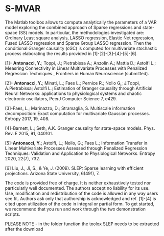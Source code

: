# S-MVAR
The Matlab toolbox allows to compute analytically the parameters of a VAR model exploring the combined approach of Sparse regressions and state-space (SS) models. In particular, the methodologies investigated are: Ordinary Least square analysis, LASSO regression, Elastic Net regression, Fused LASSO regression and Sparse Group LASSO regression. Then the conditional Granger causality (cGC) is computed for multivariate stochastic process elaborating the results provided in [1]-[2]-[3]-[4]-[5]-[6].

[1]- **Antonacci, Y.**; Toppi, J.; Pietrabissa A.; Anzolin A.; Mattia D.; Astolfi L.; Measring Connectivity in Linear Multivariate Processes with Penalized Regression Techniques , Frontiers in Human Neuroscience (submitted).

[2]- **Antonacci, Y.**; Minati, L.; Faes L.; Pernice R.; Nollo G,; J.Toppi, A.Pietrabissa; Astolfi L.; Estimation of Granger causality through Artificial Neural Networks: applications to physiological systems and chaotic electronic oscillators, PeerJ Computer Science 7, e429.

[3]-Faes, L.; Marinazzo, D.; Stramaglia, S. Multiscale information decomposition: Exact computation for multivariate Gaussian processes. Entropy 2017, 19, 408.

[4]-Barnett, L.; Seth, A.K. Granger causality for state-space models. Phys. Rev. E 2015, 91, 040101.

[5]-**Antonacci, Y.**; Astolfi, L.; Nollo, G.; Faes L.; Information Transfer in Linear Multivariate Processes Assessed through Penalized Regression Techniques: Validation and Application to Physiological Networks. Entropy 2020, 22(7), 732.

[6] Liu, J., Ji, S., \& Ye, J. (2009). SLEP: Sparse learning with efficient projections. Arizona State University, 6(491), 7. 


The code is provided free of charge. It is neither exhaustively tested nor particularly well documented. The authors accept no liability for its use. Use, modification and redistribution of the code is allowed in any way users see fit. Authors ask only that authorship is acknowledged and ref. [1]-[4] is cited upon utilization of the code in integral or partial form. To get started, we recommend that you run and work through the two demonstration scripts.

PLEASE NOTE - in the folder function the toolox SLEP needs to be extracted after the download

